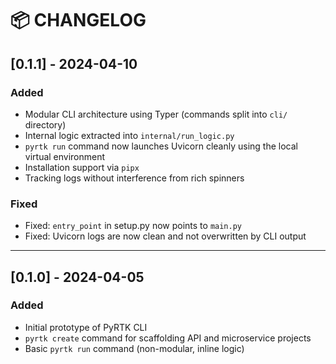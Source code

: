 # 📦 CHANGELOG

## [0.1.1] - 2024-04-10
### Added
- Modular CLI architecture using Typer (commands split into `cli/` directory)
- Internal logic extracted into `internal/run_logic.py`
- `pyrtk run` command now launches Uvicorn cleanly using the local virtual environment
- Installation support via `pipx`
- Tracking logs without interference from rich spinners

### Fixed
- Fixed: `entry_point` in setup.py now points to `main.py`
- Fixed: Uvicorn logs are now clean and not overwritten by CLI output

---

## [0.1.0] - 2024-04-05
### Added
- Initial prototype of PyRTK CLI
- `pyrtk create` command for scaffolding API and microservice projects
- Basic `pyrtk run` command (non-modular, inline logic)